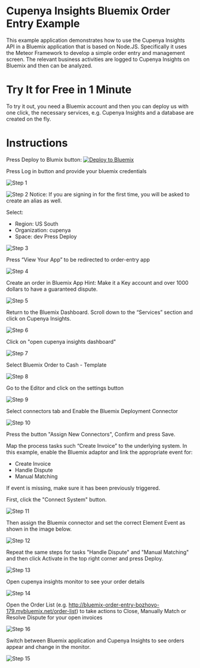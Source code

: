 # Cupenya Insights Bluemix Order Entry Example

This example application demonstrates how to use the Cupenya Insights API in a Bluemix application that is based on Node.JS. Specifically it uses the Meteor Framework to develop a simple order entry and management screen. The relevant business activities are logged to Cupenya Insights on Bluemix and then can be analyzed.

# Try It for Free in 1 Minute

To try it out, you need a Bluemix account and then you can deploy us with one click, the necessary services, e.g. Cupenya Insights and a database are created on the fly.



# Instructions

Press Deploy to Blumix button: [![Deploy to Bluemix](https://bluemix.net/deploy/button.png)](https://bluemix.net/deploy?repository=https://github.com/cupenya/bluemix-order-entry.git)

Press Log in button and provide your bluemix credentials

![Step 1](http://www.cupenya.com/blog/wp-content/uploads/2015/03/step1.png)

![Step 2](http://www.cupenya.com/blog/wp-content/uploads/2015/03/step2.png)
Notice: If you are signing in for the first time, you will be asked to create an alias as well.

Select:
- Region: US South
- Organization: cupenya
- Space: dev
Press Deploy

![Step 3](http://www.cupenya.com/blog/wp-content/uploads/2015/03/step3.png)

Press “View Your App” to be redirected to order-entry app

![Step 4](http://www.cupenya.com/blog/wp-content/uploads/2015/03/step4.png)

Create an order in Bluemix App
Hint: Make it a Key account and over 1000 dollars to have a guaranteed dispute.

![Step 5](http://www.cupenya.com/blog/wp-content/uploads/2015/03/step5.png)

Return to the Bluemix Dashboard. Scroll down to the “Services” section and click on Cupenya Insights.

![Step 6](http://www.cupenya.com/blog/wp-content/uploads/2015/03/step6.png)

Click on "open cupenya insights dashboard"

![Step 7](http://www.cupenya.com/blog/wp-content/uploads/2015/03/step7.png)

Select Bluemix Order to Cash - Template

![Step 8](http://www.cupenya.com/blog/wp-content/uploads/2015/03/step8.png)

Go to the Editor and click on the settings button

![Step 9](http://www.cupenya.com/blog/wp-content/uploads/2015/03/step9.png)

Select connectors tab and Enable the Bluemix Deployment Connector

![Step 10](http://www.cupenya.com/blog/wp-content/uploads/2015/03/step10.png)

Press the button "Assign New Connectors", Confirm and press Save.

Map the process tasks such “Create Invoice” to the underlying system. In this example, enable the Bluemix adaptor and link the appropriate event for:
- Create Invoice
- Handle Dispute
- Manual Matching

If event is missing, make sure it has been previously triggered.

First, click the "Connect System" button.

![Step 11](http://www.cupenya.com/blog/wp-content/uploads/2015/03/step11.png)

Then assign the Bluemix connector and set the correct Element Event as shown in the image below.

![Step 12](http://www.cupenya.com/blog/wp-content/uploads/2015/03/step12.png)

Repeat the same steps for tasks "Handle Dispute" and "Manual Matching" and then click Activate in the top right corner and press Deploy.

![Step 13](http://www.cupenya.com/blog/wp-content/uploads/2015/03/step13.png)

Open cupenya insights monitor to see your order details

![Step 14](http://www.cupenya.com/blog/wp-content/uploads/2015/03/step14.png)

Open the Order List (e.g. http://bluemix-order-entry-bozhoyo-179.mybluemix.net/order-list) to take actions to Close, Manually Match or Resolve Dispute for your open invoices

![Step 16](http://www.cupenya.com/blog/wp-content/uploads/2015/03/step16.png)

Switch between Bluemix application and Cupenya Insights to see orders appear and change in the monitor.

![Step 15](http://www.cupenya.com/blog/wp-content/uploads/2015/03/step15.png)
